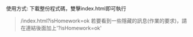 使用方式: 下載整份程式碼，雙擊index.html即可執行

> /index.html?isHomework=ok
若要看到一些隱藏的訊息(作業的要求)，請在連結後面加上'?isHomework=ok'
